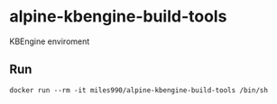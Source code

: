 # alpine-kbengine-build-tools
KBEngine enviroment

## Run
`
docker run --rm -it miles990/alpine-kbengine-build-tools /bin/sh
`